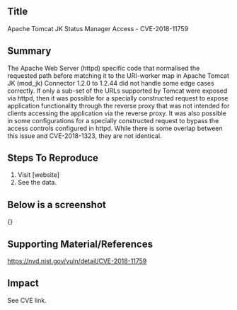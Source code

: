 ## Title 
Apache Tomcat JK Status Manager Access - CVE-2018-11759

## Summary
The Apache Web Server (httpd) specific code that normalised the requested path before matching it to the URI-worker map in Apache Tomcat JK (mod_jk) Connector 1.2.0 to 1.2.44 did not handle some edge cases correctly. If only a sub-set of the URLs supported by Tomcat were exposed via httpd, then it was possible for a specially constructed request to expose application functionality through the reverse proxy that was not intended for clients accessing the application via the reverse proxy. It was also possible in some configurations for a specially constructed request to bypass the access controls configured in httpd. While there is some overlap between this issue and CVE-2018-1323, they are not identical.

## Steps To Reproduce
1. Visit [website]
2. See the data.

## Below is a screenshot
{}

## Supporting Material/References
https://nvd.nist.gov/vuln/detail/CVE-2018-11759

## Impact
See CVE link.
